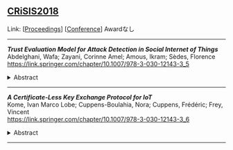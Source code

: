 ## [CRiSIS2018](CRiSIS2018.md)
Link: [[Proceedings](https://link.springer.com/book/10.1007/978-3-030-12143-3)]
[[Conference](https://crisis2018.labri.fr/)]
Awardなし  
***
**_Trust Evaluation Model for Attack Detection in Social Internet of Things_**  
Abdelghani, Wafa; Zayani, Corinne Amel; Amous, Ikram; Sèdes, Florence  
https://link.springer.com/chapter/10.1007/978-3-030-12143-3_5  
<details><summary>Abstract</summary>Social Internet of Things (SIoT) is a paradigm in which the Internet of Things (IoT) concept is fused with Social Networks for allowing both people and objects to interact in order to offer a variety of attractive services and applications. However, with this emerging paradigm, people feel wary and cautious. They worry about revealing their data and violating their privacy. Without trustworthy mechanisms to guarantee the reliability of user’s communications and interactions, the SIoT will not reach enough popularity to be considered as a cutting-edge technology. Accordingly, trust management becomes a major challenge to provide qualified services and improved security.Several works in the literature have dealed with this problem and have proposed different trust-models. Nevertheless, proposed models aim to rank the best nodes in the SIoT network. This does not allow to detect different types of attack or malicious nodes.Hence, we overcome these issues through proposing a new trust-evaluation model, able to detect malicious nodes, block and isolate them, in order to obtain a reliable and resilient system. For this, we propose new features to describe and quantify the different behaviors that operate in such system. We formalized and implemented a new function learned and built based on supervised learning, to analyze different features and distinguish malicious behavior from benign ones. Experimentation made on a real data set prove the resilience and the performance of our trust model.</details>

***

**_A Certificate-Less Key Exchange Protocol for IoT_**  
Kome, Ivan Marco Lobe; Cuppens-Boulahia, Nora; Cuppens, Frédéric; Frey, Vincent  
https://link.springer.com/chapter/10.1007/978-3-030-12143-3_6  
<details><summary>Abstract</summary>Diffie-Hellman key exchange is a popular cryptographic algorithm that allows Internet protocols to agree on a shared key and negotiate a secure connection. It is used in many protocols including SSH, IPsec, SMTPS, and protocols that rely on TLS. In the Internet of Things (IoT), we cannot rely on the PKI architecture to secure communications due to the growing number of connected things. We are proposing to decentralize the encryption keys management while maintaining the property of authentication and secrecy. We use the ability of each node to build a private channel to create a shared key, safe from the eye of an attacker. Our solution provides a solution to build a certificate-less trusted ecosystem for IoT.</details>

***

